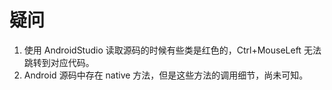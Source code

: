 # 疑问
1. 使用 AndroidStudio 读取源码的时候有些类是红色的，Ctrl+MouseLeft 无法跳转到对应代码。
2. Android 源码中存在 native 方法，但是这些方法的调用细节，尚未可知。
